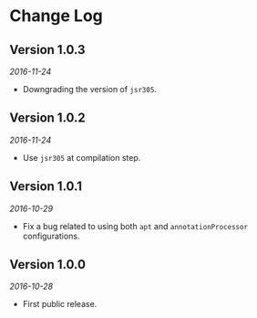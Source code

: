 Change Log
==========

Version 1.0.3 
-------------

_2016-11-24_

* Downgrading the version of `jsr305`.

Version 1.0.2 
-------------

_2016-11-24_

* Use `jsr305` at compilation step.

Version 1.0.1 
-------------

_2016-10-29_

* Fix a bug related to using both `apt` and `annotationProcessor` configurations.

Version 1.0.0 
-------------

_2016-10-28_

* First public release.